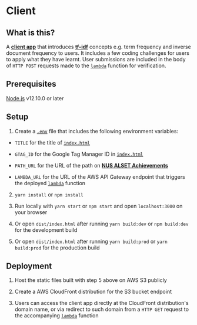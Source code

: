 # Client

## What is this?

A [**client app**](https://d21ru4jeqbismr.cloudfront.net/) that introduces [**tf-idf**](https://en.wikipedia.org/wiki/Tf%E2%80%93idf) concepts e.g. term frequency and inverse document frequency to users. It includes a few coding challenges for users to apply what they have learnt. User submissions are included in the body of `HTTP POST` requests made to the [`lambda`](../lambda) function for verification.

## Prerequisites

[Node.js](https://nodejs.org/) v12.10.0 or later

## Setup

1. Create a [`.env`](https://github.com/motdotla/dotenv#usage) file that includes the following environment variables:

* `TITLE` for the title of [`index.html`](/src/index.html)

* `GTAG_ID` for the Google Tag Manager ID in [`index.html`](/src/index.html)

* `PATH_URL` for the URL of the path on [**NUS ALSET Achievements**](https://achievements-prod.firebaseapp.com/)

* `LAMBDA_URL` for the URL of the AWS API Gateway endpoint that triggers the deployed [`lambda`](../lambda) function

2. `yarn install` or `npm install`

3. Run locally with `yarn start` or `npm start` and open `localhost:3000` on your browser

4. Or open `dist/index.html` after running `yarn build:dev` or `npm build:dev` for the development build

5. Or open `dist/index.html` after running `yarn build:prod` or `yarn build:prod` for the production build

## Deployment

1. Host the static files built with step 5 above on AWS S3 publicly

2. Create a AWS CloudFront distribution for the S3 bucket endpoint

3. Users can access the client app directly at the CloudFront distribution's domain name, or via redirect to such domain from a `HTTP GET` request to the accompanying [`lambda`](../lambda) function
